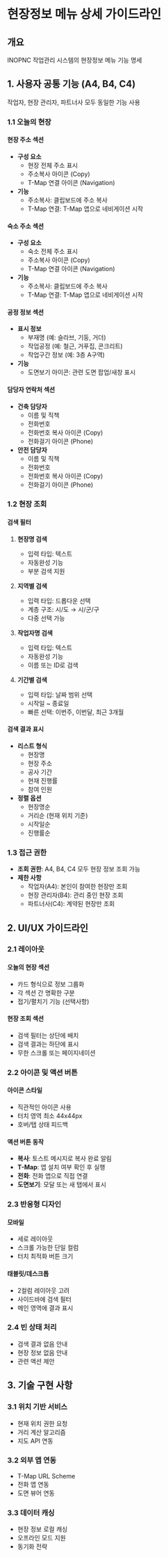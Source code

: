 # 현장정보 메뉴 상세 가이드라인

## 개요
INOPNC 작업관리 시스템의 현장정보 메뉴 기능 명세

## 1. 사용자 공통 기능 (A4, B4, C4)
작업자, 현장 관리자, 파트너사 모두 동일한 기능 사용

### 1.1 오늘의 현장

#### 현장 주소 섹션
- **구성 요소**
  - 현장 전체 주소 표시
  - 주소복사 아이콘 (Copy)
  - T-Map 연결 아이콘 (Navigation)
- **기능**
  - 주소복사: 클립보드에 주소 복사
  - T-Map 연결: T-Map 앱으로 네비게이션 시작

#### 숙소 주소 섹션
- **구성 요소**
  - 숙소 전체 주소 표시
  - 주소복사 아이콘 (Copy)
  - T-Map 연결 아이콘 (Navigation)
- **기능**
  - 주소복사: 클립보드에 주소 복사
  - T-Map 연결: T-Map 앱으로 네비게이션 시작

#### 공정 정보 섹션
- **표시 정보**
  - 부재명 (예: 슬라브, 기둥, 거더)
  - 작업공정 (예: 철근, 거푸집, 콘크리트)
  - 작업구간 정보 (예: 3층 A구역)
- **기능**
  - 도면보기 아이콘: 관련 도면 팝업/새창 표시

#### 담당자 연락처 섹션
- **건축 담당자**
  - 이름 및 직책
  - 전화번호
  - 전화번호 복사 아이콘 (Copy)
  - 전화걸기 아이콘 (Phone)
- **안전 담당자**
  - 이름 및 직책
  - 전화번호
  - 전화번호 복사 아이콘 (Copy)
  - 전화걸기 아이콘 (Phone)

### 1.2 현장 조회

#### 검색 필터
1. **현장명 검색**
   - 입력 타입: 텍스트
   - 자동완성 기능
   - 부분 검색 지원

2. **지역별 검색**
   - 입력 타입: 드롭다운 선택
   - 계층 구조: 시/도 → 시/군/구
   - 다중 선택 가능

3. **작업자명 검색**
   - 입력 타입: 텍스트
   - 자동완성 기능
   - 이름 또는 ID로 검색

4. **기간별 검색**
   - 입력 타입: 날짜 범위 선택
   - 시작일 ~ 종료일
   - 빠른 선택: 이번주, 이번달, 최근 3개월

#### 검색 결과 표시
- **리스트 형식**
  - 현장명
  - 현장 주소
  - 공사 기간
  - 현재 진행률
  - 참여 인원
- **정렬 옵션**
  - 현장명순
  - 거리순 (현재 위치 기준)
  - 시작일순
  - 진행률순

### 1.3 접근 권한
- **조회 권한**: A4, B4, C4 모두 현장 정보 조회 가능
- **제한 사항**
  - 작업자(A4): 본인이 참여한 현장만 조회
  - 현장 관리자(B4): 관리 중인 현장 조회
  - 파트너사(C4): 계약된 현장만 조회

## 2. UI/UX 가이드라인

### 2.1 레이아웃

#### 오늘의 현장 섹션
- 카드 형식으로 정보 그룹화
- 각 섹션 간 명확한 구분
- 접기/펼치기 기능 (선택사항)

#### 현장 조회 섹션
- 검색 필터는 상단에 배치
- 검색 결과는 하단에 표시
- 무한 스크롤 또는 페이지네이션

### 2.2 아이콘 및 액션 버튼

#### 아이콘 스타일
- 직관적인 아이콘 사용
- 터치 영역 최소 44x44px
- 호버/탭 상태 피드백

#### 액션 버튼 동작
- **복사**: 토스트 메시지로 복사 완료 알림
- **T-Map**: 앱 설치 여부 확인 후 실행
- **전화**: 전화 앱으로 직접 연결
- **도면보기**: 모달 또는 새 탭에서 표시

### 2.3 반응형 디자인

#### 모바일
- 세로 레이아웃
- 스크롤 가능한 단일 컬럼
- 터치 최적화 버튼 크기

#### 태블릿/데스크톱
- 2컬럼 레이아웃 고려
- 사이드바에 검색 필터
- 메인 영역에 결과 표시

### 2.4 빈 상태 처리
- 검색 결과 없음 안내
- 현장 정보 없음 안내
- 관련 액션 제안

## 3. 기술 구현 사항

### 3.1 위치 기반 서비스
- 현재 위치 권한 요청
- 거리 계산 알고리즘
- 지도 API 연동

### 3.2 외부 앱 연동
- T-Map URL Scheme
- 전화 앱 연동
- 도면 뷰어 연동

### 3.3 데이터 캐싱
- 현장 정보 로컬 캐싱
- 오프라인 모드 지원
- 동기화 전략